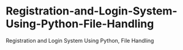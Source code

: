 # Registration-and-Login-System-Using-Python-File-Handling
Registration and Login System Using Python, File Handling
